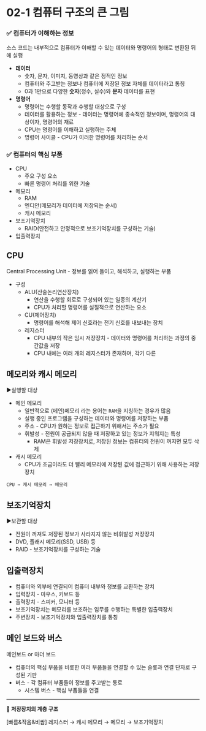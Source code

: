# 02-1 컴퓨터 구조의 큰 그림
### ✅ 컴퓨터가 이해하는 정보
소스 코드는 내부적으로 컴퓨터가 이해할 수 있는 데이터와 명령어의 형태로 변환된 뒤에 실행
- **데이터**
  - 숫자, 문자, 이미지, 동영상과 같은 정적인 정보
  - 컴퓨터와 주고받는 정보나 컴퓨터에 저장된 정보 자체를 데이터라고 통칭
  - 0과 1만으로 다양한 **숫자**(정수, 실수)와 **문자** 데이터를 표현
- **명령어**
    - 명령어는 수행할 동작과 수행할 대상으로 구성
    - 데이터를 활용하는 정보 - 데이터는 명령어에 종속적인 정보이며, 명령어의 대상이자, 명령어의 재료
    - CPU는 명령어를 이해하고 실행하는 주체
    - 명령어 사이클 - CPU가 이러한 명령어를 처리하는 순서
 ### ✅ 컴퓨터의 핵심 부품
 - CPU
    - 주요 구성 요소
    - 빠른 명령어 처리를 위한 기술
- 메모리
    - RAM
    - 엔디안(메모리가 데이터에 저장되는 순서)
    - 캐시 메모리
- 보조기억장치
    - RAID(안전하고 안정적으로 보조기억장치를 구성하는 기술)
- 입출력장치

## CPU
Central Processing Unit - 정보를 읽어 들이고, 해석하고, 실행하는 부품
- 구성
    - ALU(산술논리연산장치)
        - 연산을 수행할 회로로 구성되어 있는 일종의 계산기
        - CPU가 처리할 명령어를 실질적으로 연산하는 요소
    - CU(제어장치)
        - 명령어를 해석해 제어 신호라는 전기 신호를 내보내는 장치
    - 레지스터
        - CPU 내부의 작은 임시 저장장치 - 데이터와 명령어를 처리하는 과정의 중간값을 저장
        - CPU 내에는 여러 개의 레지스터가 존재하며, 각기 다른

## 메모리와 캐시 메모리
▶️실행할 대상
- 메인 메모리
    - 일반적으로 (메인)메모리 라는 용어는 `RAM`을 지칭하는 경우가 많음
    - 실행 중인 프로그램을 구성하는 데이터와 명령어를 저장하는 부품
    - 주소 - CPU가 원하는 정보로 접근하기 위해서는 주소가 필요
    - 휘발성 - 전원이 공급되지 않을 때 저장하고 있는 정보가 지워지는 특성
        - RAM은 휘발성 저장장치로, 저장된 정보는 컴퓨터의 전원이 꺼지면 모두 삭제
- 캐시 메모리
    - CPU가 조금이라도 더 빨리 메모리에 저장된 값에 접근하기 위해 사용하는 저장 장치
      
`CPU ↔ 캐시 메모리 ↔ 메모리`

## 보조기억장치
▶️보관할 대상
- 전원이 꺼져도 저장된 정보가 사라지지 않는 비휘발성 저장장치
- DVD, 플래시 메모리(SSD, USB) 등
- RAID - 보조기억장치를 구성하는 기술

## 입출력장치
- 컴퓨터와 외부에 연결되어 컴퓨터 내부와 정보를 교환하는 장치
- 입력장치 - 마우스, 키보드 등
- 출력장치 - 스피커, 모니터 등
- 보조기억장치는 메모리를 보조하는 임무를 수행하는 특별한 입출력장치
- 주변장치 - 보조기억장치와 입출력장치를 통칭

## 메인 보드와 버스
메인보드 or 마더 보드
- 컴퓨터의 핵심 부품을 비롯한 여러 부품들을 연결할 수 있는 슬롯과 연결 단자로 구성된 기판
- 버스 - 각 컴퓨터 부품들이 정보를 주고받는 통로
    - 시스템 버스 - 핵심 부품들을 연결

 <hr>
 
**🔷 저장장치의 계층 구조**

[빠름&작음&비쌈] 레지스터 → 캐시 메모리 → 메모리 → 보조기억장치
